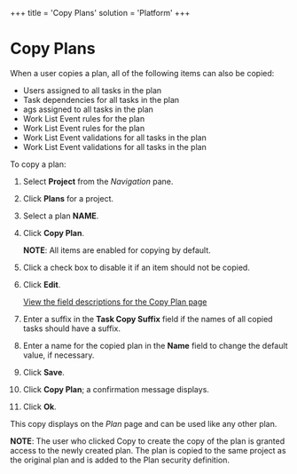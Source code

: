 +++
title = 'Copy Plans'
solution = 'Platform'
+++

# Copy Plans

When a user copies a plan, all of the following items can also be
copied:

  - Users assigned to all tasks in the plan
  - Task dependencies for all tasks in the plan
  - ags assigned to all tasks in the plan
  - Work List Event rules for the plan
  - Work List Event rules for the plan
  - Work List Event validations for all tasks in the plan
  - Work List Event validations for all tasks in the plan

To copy a plan:

1.  Select <span style="font-weight: bold;">Project</span> from the
    *Navigation* pane.

2.  Click **Plans** for a project.

3.  Select a plan **NAME**.

4.  Click **Copy Plan**.
    
    **NOTE**: All items are enabled for copying by default.

5.  Click a check box to disable it if an item should not be copied.

6.  Click **Edit**.
    
    [View the field descriptions for the Copy Plan page](Copy_Plan)

7.  Enter a suffix in the **Task Copy Suffix** field if the names of all
    copied tasks should have a suffix.

8.  Enter a name for the copied plan in the **Name** field to change the
    default value, if necessary.

9.  Click **Save**.

10. Click **Copy Plan**; a confirmation message displays.

11. Click **Ok**.

This copy displays on the *Plan* page and can be used like any other
plan.

<span style="font-weight: bold;">NOTE</span>: The user who clicked Copy
to create the copy of the plan is granted access to the newly created
plan. The plan is copied to the same project as the original plan and is
added to the Plan security definition.
